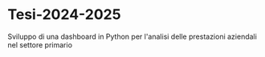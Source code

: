 # Tesi-2024-2025
Sviluppo di una dashboard in Python per l'analisi delle prestazioni aziendali nel settore primario
